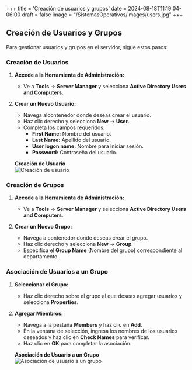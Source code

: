 +++
title = 'Creación de usuarios y grupos'
date = 2024-08-18T11:19:04-06:00
draft = false
image = "/SistemasOperativos/images/users.jpg"
+++
## Creación de Usuarios y Grupos

Para gestionar usuarios y grupos en el servidor, sigue estos pasos:

### Creación de Usuarios

1. **Accede a la Herramienta de Administración:**
   - Ve a **Tools** -> **Server Manager** y selecciona **Active Directory Users and Computers**.

2. **Crear un Nuevo Usuario:**
   - Navega alcontenedor donde deseas crear el usuario.
   - Haz clic derecho y selecciona **New** -> **User**.
   - Completa los campos requeridos:
     - **First Name:** Nombre del usuario.
     - **Last Name:** Apellido del usuario.
     - **User logon name:** Nombre para iniciar sesión.
     - **Password:** Contraseña del usuario.

   **Creación de Usuario**  
   ![Creación de usuario](/SistemasOperativos/images/UG.png)

### Creación de Grupos

1. **Accede a la Herramienta de Administración:**
   - Ve a **Tools** -> **Server Manager** y selecciona **Active Directory Users and Computers**.

2. **Crear un Nuevo Grupo:**
   - Navega a contenedor donde deseas crear el grupo.
   - Haz clic derecho y selecciona **New** -> **Group**.
   - Especifica el **Group Name** (Nombre del grupo) correspondiente al departamento.

### Asociación de Usuarios a un Grupo

1. **Seleccionar el Grupo:**
   - Haz clic derecho sobre el grupo al que deseas agregar usuarios y selecciona **Properties**.

2. **Agregar Miembros:**
   - Navega a la pestaña **Members** y haz clic en **Add**.
   - En la ventana de selección, ingresa los nombres de los usuarios deseados y haz clic en **Check Names** para verificar.
   - Haz clic en **OK** para completar la asociación.

   **Asociación de Usuario a un Grupo**  
   ![Asociación de usuario a un grupo](/SistemasOperativos/images/UG1.png)